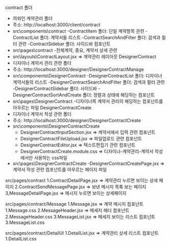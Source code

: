 contract 폴더
  - 의뢰인 계약관리 폴더
  - 주소: http://localhost:3000/client/contract
  - src\components\contract
      -ContractItem 폴더: 단일 계약항목 관련
      -ContractList 폴더: 계약서들 리스트
      -ContractSearchAndFilter 폴더: 검색과 필터 관련
      -ContractSidebar 폴더: 사이드바 컴포넌트
  - src\pages\contract
      -전체계약, 중요, 계약서 상세 관련 
  - src\layouts\ContractLayout.jsx => 계약관리 레이아웃
DesignerContract
  - 디자이너 계약서 관리 관련 폴더
  - 주소: http://localhost:3000/designer/DesignerContractManage
  - src\components\DesignerContract
      -DesignerContractList 폴더: 디자이너 계약서들의 리스트
      -DesignerContractSearchAndFilter 폴더: 검색과 필터 관련
      -DesignerContractSidebar 폴더: 사이드바
      -DesignerContractSortAndCreate 폴더: 정렬과 상태에 해당하는 컴포넌트
  - src\pages\DesignerContract
     -디자이너쪽 계약서 관리의 해당하는 컴포넌트를 아우르는 파일
DesignerContractCreate
  - 디자이너 계약서 작성 관련 폴더
  - 주소: http://localhost:3000/designer/DesignerContractCreate
  - src\components\DesignerContractCreate
      -  DesignerContractInputSection.jsx => 계약서에서 입력 관련 컴포넌트
      -  DesignerContractFileUpload.jsx => 파일업로드 관련 컴포넌트
      -  DesignerContractEditor.jsx => 텍스트편집기 관련 컴포넌트
      -  DesignerContractCreate.module.css => 디자이너-계약관리-계약서 작성에서만 사용하는 css파일
  - src\pages\DesignerContractCreate
      -DesignerContractCreatePage.jsx => 계약서 작성 관련 컴포넌트를 아우르는 페이지 파일 


src/pages/contract
1.ContractDetailPage.jsx => 계약관리 누르면 보이는 상세 페이지
2.ContractSendMessagePage.jsx => 보낸 메시지 목록 보는 페이지 
3,MessageDetailPage.jsx => 메시지 누르면 보이는 상세페이지

src/pages/contract/Message
1.Message.jsx => 계약 메시지 컴포넌트
1.Message.css
2.MessageHeader.jsx => 메세지 헤더 컴포넌트
2.MessageHeader.css
3.MessageList.jsx => 메세지 보이는 리스트 컴포넌트
3.MessageList.css

src/pages/contract/DetailUI
1.DetailList.jsx => 계약관리 상세 리스트 컴포넌트
1.DetailList.css